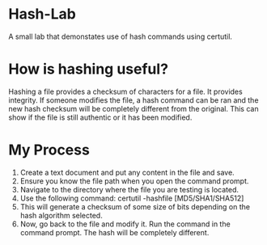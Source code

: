 # Hash-Lab
A small lab that demonstates use of hash commands using certutil.

# How is hashing useful?
Hashing a file provides a checksum of characters for a file. It provides integrity. If someone modifies the file, a hash command can be ran and the 
new hash checksum will be completely different from the original. This can show if the file is still authentic or it has been modified.

# My Process
1. Create a text document and put any content in the file and save.
2. Ensure you know the file path when you open the command prompt.
3. Navigate to the directory where the file you are testing is located.
4. Use the following command: certutil -hashfile [MD5/SHA1/SHA512]
5. This will generate a checksum of some size of bits depending on the hash algorithm selected.
6. Now, go back to the file and modify it. Run the command in the command prompt. The hash will be completely different.
